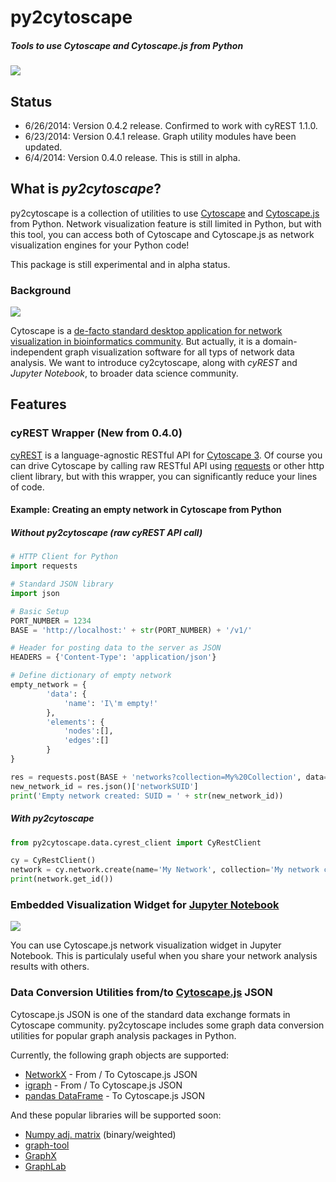 # py2cytoscape
##### _Tools to use Cytoscape and Cytoscape.js from Python_

![](http://www.cytoscape.org/images/3_1_title3.png)

## Status
* 6/26/2014: Version 0.4.2 release. Confirmed to work with cyREST 1.1.0.
* 6/23/2014: Version 0.4.1 release.  Graph utility modules have been updated.
* 6/4/2014: Version 0.4.0 release.  This is still in alpha.

## What is _py2cytoscape_?
py2cytoscape is a collection of utilities to use [Cytoscape](http://www.cytoscape.org/) and [Cytoscape.js](http://js.cytoscape.org/) from Python.  Network visualization feature is still limited in Python, but with this tool, you can access both of Cytoscape and Cytoscape.js as network visualization engines for your Python code!

This package is still experimental and in alpha status.

### Background

![](http://cl.ly/Xk5o/cytoscape-flat-logo-orange-100.png)

Cytoscape is a [de-facto standard desktop application for network visualization in bioinformatics community](https://scholar.google.com/scholar?hl=en&q=cytoscape).  But actually, it is a domain-independent graph visualization software for all typs of network data analysis.  We want to introduce cy2cytoscape, along with _cyREST_ and _Jupyter Notebook_, to broader data science community.


## Features

### cyREST Wrapper (New from 0.4.0)
[cyREST](http://apps.cytoscape.org/apps/cyrest) is a language-agnostic RESTful API for [Cytoscape 3](http://www.cytoscape.org/what_is_cytoscape.html).  Of course you can drive Cytoscape by calling raw RESTful API using [requests]() or other http client library, but with this wrapper, you can significantly reduce your lines of code.

#### Example: Creating an empty network in Cytoscape from Python

##### __Without__ py2cytoscape (raw cyREST API call)

```python
# HTTP Client for Python
import requests

# Standard JSON library
import json

# Basic Setup
PORT_NUMBER = 1234
BASE = 'http://localhost:' + str(PORT_NUMBER) + '/v1/'

# Header for posting data to the server as JSON
HEADERS = {'Content-Type': 'application/json'}

# Define dictionary of empty network
empty_network = {
        'data': {
            'name': 'I\'m empty!'
        },
        'elements': {
            'nodes':[],
            'edges':[]
        }
}

res = requests.post(BASE + 'networks?collection=My%20Collection', data=json.dumps(empty_network), headers=HEADERS)
new_network_id = res.json()['networkSUID']
print('Empty network created: SUID = ' + str(new_network_id))
```

##### __With__ py2cytoscape

```python
from py2cytoscape.data.cyrest_client import CyRestClient

cy = CyRestClient()
network = cy.network.create(name='My Network', collection='My network collection')
print(network.get_id())
```


### Embedded Visualization Widget for [Jupyter Notebook](http://jupyter.org/)

![](http://cl.ly/aexk/cyjs_widget.png)

You can use Cytoscape.js network visualization widget in Jupyter Notebook. This is particulaly useful when you share your network analysis results with others.


### Data Conversion Utilities from/to [Cytoscape.js](http://js.cytoscape.org/) JSON
Cytoscape.js JSON is one of the standard data exchange formats in Cytoscape community.  py2cytoscape includes some graph data conversion utilities for popular graph analysis packages in Python.

Currently, the following graph objects are supported:

* [NetworkX](https://networkx.github.io/) - From / To Cytoscape.js JSON
* [igraph](http://igraph.org/python/) - From / To Cytoscape.js JSON
* [pandas DataFrame](http://pandas.pydata.org/) - To Cytoscape.js JSON

And these popular libraries will be supported soon:

* [Numpy adj. matrix](http://www.numpy.org/) (binary/weighted)
* [graph-tool](http://graph-tool.skewed.de/)
* [GraphX](https://spark.apache.org/graphx/)
* [GraphLab](https://github.com/dato-code/Dato-Core)